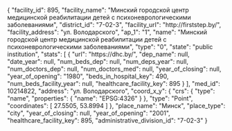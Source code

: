 {
    "facility_id": 895,
    "facility_name": "Минский городской центр медицинской реабилитации детей с психоневрологическими заболеваниями",
    "district_id": "7-02-3",
    "facility_url": "http:\/\/firststep.by\/",
    "facility_address": "ул. Володарского",
    "ap_1": "1",
    "name": "Минский городской центр медицинской реабилитации детей с психоневрологическими заболеваниями",
    "type": "0",
    "state": "public institution",
    "stats": [
        {
            "url": "https:\/\/dhc.by\/",
            "dep_name": null,
            "date_year": null,
            "num_beds_dep": null,
            "num_deps_year": null,
            "num_doctors_dep": null,
            "num_doctors_med": null,
            "year_of_closing": null,
            "year_of_opening": "1980",
            "beds_in_hospital_key": 490,
            "num_beds_facility_year": null,
            "healthcare_facility_key": 895
        }
    ],
    "med_id": 10214822,
    "address": "ул. Володарского",
    "coord_x_y": {
        "crs": {
            "type": "name",
            "properties": {
                "name": "EPSG:4326"
            }
        },
        "type": "Point",
        "coordinates": [
            27.5505,
            53.8994
        ]
    },
    "place_name": "Минск",
    "place_type": "city",
    "year_of_closing": null,
    "year_of_opening": "2001",
    "healthcare_facility_key": 895,
    "administrative_division_id": "7-02-3"
}